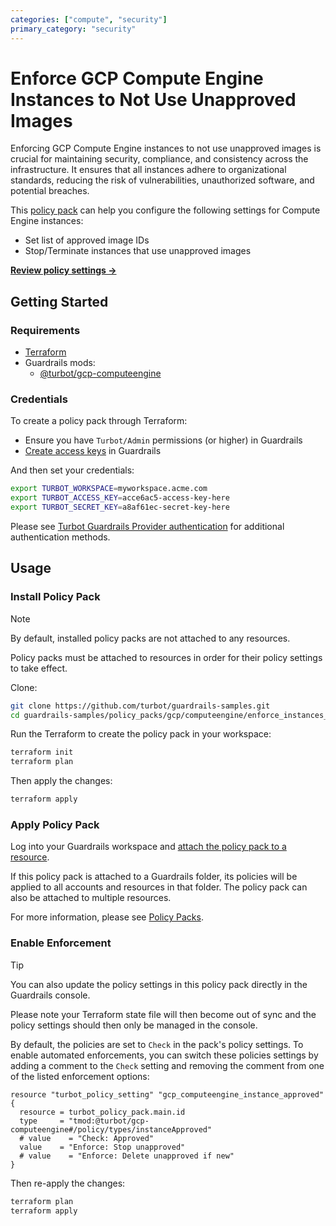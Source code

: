 ```yaml
---
categories: ["compute", "security"]
primary_category: "security"
---
```

# Enforce GCP Compute Engine Instances to Not Use Unapproved Images

Enforcing GCP Compute Engine instances to not use unapproved images is crucial for maintaining security, compliance, and consistency across the infrastructure. It ensures that all instances adhere to organizational standards, reducing the risk of vulnerabilities, unauthorized software, and potential breaches.

This [policy pack](https://turbot.com/guardrails/docs/concepts/resources/smart-folders) can help you configure the following settings for Compute Engine instances:

- Set list of approved image IDs
- Stop/Terminate instances that use unapproved images

**[Review policy settings →](https://hub-guardrails-turbot-com-git-development-turbot.vercel.app/policy-packs/enforce_instances_to_not_use_unapproved_images/settings)**

## Getting Started

### Requirements

- [Terraform](https://developer.hashicorp.com/terraform/install)
- Guardrails mods:
  - [@turbot/gcp-computeengine](https://hub-guardrails-turbot-com-git-development-turbot.vercel.app/gcp/mods/gcp-computeengine)

### Credentials

To create a policy pack through Terraform:

- Ensure you have `Turbot/Admin` permissions (or higher) in Guardrails
- [Create access keys](https://turbot.com/guardrails/docs/guides/iam/access-keys#generate-a-new-guardrails-api-access-key) in Guardrails

And then set your credentials:

```sh
export TURBOT_WORKSPACE=myworkspace.acme.com
export TURBOT_ACCESS_KEY=acce6ac5-access-key-here
export TURBOT_SECRET_KEY=a8af61ec-secret-key-here
```

Please see [Turbot Guardrails Provider authentication](https://registry.terraform.io/providers/turbot/turbot/latest/docs#authentication) for additional authentication methods.

## Usage

### Install Policy Pack

> [!NOTE]
> By default, installed policy packs are not attached to any resources.
>
> Policy packs must be attached to resources in order for their policy settings to take effect.

Clone:

```sh
git clone https://github.com/turbot/guardrails-samples.git
cd guardrails-samples/policy_packs/gcp/computeengine/enforce_instances_to_not_use_unapproved_images
```

Run the Terraform to create the policy pack in your workspace:

```sh
terraform init
terraform plan
```

Then apply the changes:

```sh
terraform apply
```

### Apply Policy Pack

Log into your Guardrails workspace and [attach the policy pack to a resource](https://turbot.com/guardrails/docs/guides/working-with-folders/smart#attach-a-smart-folder-to-a-resource).

If this policy pack is attached to a Guardrails folder, its policies will be applied to all accounts and resources in that folder. The policy pack can also be attached to multiple resources.

For more information, please see [Policy Packs](https://turbot.com/guardrails/docs/concepts/resources/smart-folders).

### Enable Enforcement

> [!TIP]
> You can also update the policy settings in this policy pack directly in the Guardrails console.
>
> Please note your Terraform state file will then become out of sync and the policy settings should then only be managed in the console.

By default, the policies are set to `Check` in the pack's policy settings. To enable automated enforcements, you can switch these policies settings by adding a comment to the `Check` setting and removing the comment from one of the listed enforcement options:

```hcl
resource "turbot_policy_setting" "gcp_computeengine_instance_approved" {
  resource = turbot_policy_pack.main.id
  type     = "tmod:@turbot/gcp-computeengine#/policy/types/instanceApproved"
  # value    = "Check: Approved"
  value    = "Enforce: Stop unapproved"
  # value    = "Enforce: Delete unapproved if new"
}
```

Then re-apply the changes:

```sh
terraform plan
terraform apply
```
